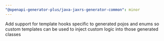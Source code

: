 ```yaml
---
"@openapi-generator-plus/java-jaxrs-generator-common": minor
---
```


Add support for template hooks specific to generated pojos and enums so custom templates can be used to inject custom logic into those generated classes
